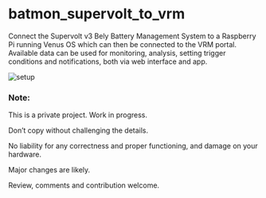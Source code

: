 # batmon_supervolt_to_vrm

Connect the Supervolt v3 Bely Battery Management System to a Raspberry Pi running Venus OS which can then be connected to the VRM portal. Available data can be used for monitoring, analysis, setting trigger conditions and notifications, both via web interface and app.

![setup](https://github.com/koebiii/battery_monitor_vrm/assets/22169369/392c8794-7f96-4fbc-9dd7-1434e7b14437)

### Note:

This is a private project. Work in progress.

Don’t copy without challenging the details.

No liability for any correctness and proper functioning, and damage on your hardware.

Major changes are likely.

Review, comments and contribution welcome.
